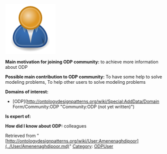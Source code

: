 [![Image:ODPUser.png](../images/a/a6/ODPUser.png)](../Image/ODPUser.png.md "Image:ODPUser.png")




  





__Main motivation for joining ODP community:__ to achieve more information about ODP


__Possible main contribution to ODP community:__ To have some help to solve modeling problems, To help other users to solve modeling problems


__Domains of interest:__



* [ODP](http://ontologydesignpatterns.org/wiki/Special:AddData/Domain Form/Community:ODP "Community:ODP (not yet written)")


__Is expert of:__


  

__How did I know about ODP:__ colleagues






Retrieved from "[http://ontologydesignpatterns.org/wiki/User:Amenenaghdipoor](../User/Amenenaghdipoor.md)"
 [Category](http://ontologydesignpatterns.org/wiki/Special:Categories "Special:Categories"): [ODPUser](../Category/ODPUser.md "Category:ODPUser")